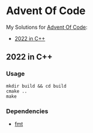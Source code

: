 # Advent Of Code

My Solutions for [Advent Of Code](https://adventofcode.com/):

- [2022 in C++](https://github.com/vksir/adventofcode-2022/tree/master/2022-C%2B%2B)

## 2022 in C++

### Usage

```shell
mkdir build && cd build
cmake ..
make
```

### Dependencies

- [fmt](https://github.com/fmtlib/fmt.git)
